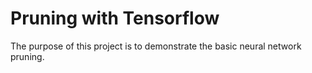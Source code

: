 # Pruning with Tensorflow

The purpose of this project is to demonstrate the basic neural network pruning.